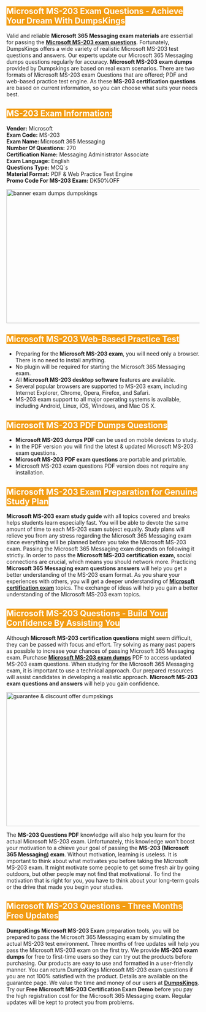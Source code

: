 <h2><span style="color:#ffffff"><strong><span style="background-color:#f39c12">Microsoft MS-203 Exam Questions - Achieve Your Dream With DumpsKings</span></strong></span></h2> <p>Valid and reliable <strong>Microsoft 365 Messaging exam materials</strong> are essential for passing the <u><strong><a href="https://www.dumpskings.com/microsoft/ms-203/dumps-questions">Microsoft MS-203 exam questions</a></strong></u>. Fortunately, DumpsKings offers a wide variety of realistic Microsoft MS-203 test questions and answers. Our experts update our Microsoft 365 Messaging dumps questions regularly for accuracy.<strong> Microsoft MS-203 exam dumps</strong> provided by Dumpskings are based on real exam scenarios. There are two formats of Microsoft MS-203 exam Questions that are offered; PDF and web-based practice test engine. As these <strong>MS-203 certification questions</strong> are based on current information, so you can choose what suits your needs best.</p> <h2><span style="color:#ffffff"><strong><span style="background-color:#f39c12">MS-203 Exam Information:</span></strong></span></h2> <p><strong>Vender:</strong> Microsoft<br /> <strong>Exam Code:</strong> MS-203<br /> <strong>Exam Name: </strong>Microsoft 365 Messaging<br /> <strong>Number Of Questions:</strong> 270<br /> <strong>Certification Name:</strong> Messaging Administrator Associate<br /> <strong>Exam Language:</strong> English<br /> <strong>Questions Type: </strong>MCQ`s<br /> <strong>Material Format:</strong> PDF & Web Practice Test Engine<br /> <strong>Promo Code For MS-203 Exam:</strong> DK50%OFF</p> <p><a href="https://www.dumpskings.com/microsoft/ms-203/dumps-questions" rel="no-follow"><img height="350px" width="750px"  alt="banner exam dumps dumpskings" src="https://www.certcollections.com/uploads/content/featuresdumpskings.jpg" /></a></p> <h2><span style="color:#ffffff"><strong><span style="background-color:#f39c12">Microsoft MS-203 Web-Based Practice Test</span></strong></span></h2> <ul> <li>Preparing for the<strong> Microsoft MS-203 exam</strong>, you will need only a browser. There is no need to install anything.</li> <li>No plugin will be required for starting the Microsoft 365 Messaging exam.</li> <li>All <strong>Microsoft MS-203 desktop software</strong> features are available.</li> <li>Several popular browsers are supported to MS-203 exam, including Internet Explorer, Chrome, Opera, Firefox, and Safari.</li> <li>MS-203 exam support to all major operating systems is available, including Android, Linux, iOS, Windows, and Mac OS X.</li> </ul> <h2><span style="color:#ffffff"><strong><span style="background-color:#f39c12">Microsoft MS-203 PDF Dumps Questions</span></strong></span></h2> <ul> <li><strong>Microsoft MS-203 dumps PDF</strong> can be used on mobile devices to study.</li> <li>In the PDF version you will find the latest & updated Microsoft MS-203 exam questions.</li> <li><strong>Microsoft MS-203 PDF exam questions</strong> are portable and printable.</li> <li>Microsoft MS-203 exam questions PDF version does not require any installation.</li> </ul> <h2><span style="color:#ffffff"><strong><span style="background-color:#f39c12">Microsoft MS-203 Exam Preparation for Genuine Study Plan</span></strong></span></h2> <p><strong>Microsoft MS-203 exam study guide</strong> with all topics covered and breaks helps students learn especially fast. You will be able to devote the same amount of time to each MS-203 exam subject equally. Study plans will relieve you from any stress regarding the Microsoft 365 Messaging exam since everything will be planned before you take the Microsoft MS-203 exam. Passing the Microsoft 365 Messaging exam depends on following it strictly. In order to pass the <strong>Microsoft MS-203 certification exam</strong>, social connections are crucial, which means you should network more. Practicing <strong>Microsoft 365 Messaging exam questions answers</strong> will help you get a better understanding of the MS-203 exam format. As you share your experiences with others, you will get a deeper understanding of <u><strong><a href="https://www.dumpskings.com/microsoft/questions">Microsoft certification exam</a></strong></u> topics. The exchange of ideas will help you gain a better understanding of the Microsoft MS-203 exam topics.</p> <h2><span style="color:#ffffff"><strong><span style="background-color:#f39c12">Microsoft MS-203 Questions - Build Your Confidence By Assisting You</span></strong></span></h2> <p>Although<strong> Microsoft MS-203 certification questions</strong> might seem difficult, they can be passed with focus and effort. Try solving as many past papers as possible to increase your chances of passing Microsoft 365 Messaging exam. Purchase <strong><a href="https://www.dumpskings.com/microsoft/ms-203/dumps-questions">Microsoft MS-203 exam dumps</a></strong> PDF to access updated MS-203 exam questions. When studying for the Microsoft 365 Messaging exam, it is important to use a technical approach. Our prepared resources will assist candidates in developing a realistic approach. <strong>Microsoft MS-203 exam questions and answers</strong> will help you gain confidence.</p> <p><a href="https://www.dumpskings.com/microsoft/ms-203/dumps-questions" rel="no-follow"><img height="350px" width="750px"  alt="guarantee & discount offer dumpskings" src="https://www.certcollections.com/uploads/content/discountdumpskings.jpg" /></a></p> <p>The <strong>MS-203 Questions PDF</strong> knowledge will also help you learn for the actual Microsoft MS-203 exam. Unfortunately, this knowledge won't boost your motivation to a chieve your goal of passing the <strong>MS-203 (Microsoft 365 Messaging) exam</strong>. Without motivation, learning is useless. It is important to think about what motivates you before taking the Microsoft MS-203 exam. It might motivate some people to get some fresh air by going outdoors, but other people may not find that motivational. To find the motivation that is right for you, you have to think about your long-term goals or the drive that made you begin your studies.</p> <h2><span style="color:#ffffff"><strong><span style="background-color:#f39c12">Microsoft MS-203 Questions - Three Months Free Updates</span></strong></span></h2> <p><strong>DumpsKings Microsoft MS-203 Exam</strong> preparation tools, you will be prepared to pass the Microsoft 365 Messaging exam by simulating the actual MS-203 test environment. Three months of free updates will help you pass the Microsoft MS-203 exam on the first try. We provide <strong>MS-203 exam dumps</strong> for free to first-time users so they can try out the products before purchasing. Our products are easy to use and formatted in a user-friendly manner. You can return DumpsKings Microsoft MS-203 exam questions if you are not 100% satisfied with the product. Details are available on the guarantee page. We value the time and money of our users at <u><strong><a href="https://www.dumpskings.com/">DumpsKings</a></strong></u>. Try our <strong>Free Microsoft MS-203 Certification Exam Demo</strong> before you pay the high registration cost for the Microsoft 365 Messaging exam. Regular updates will be kept to protect you from problems.</p>
